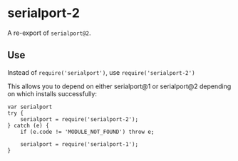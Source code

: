 serialport-2
============

A re-export of `serialport@2`.

Use
-----

Instead of `require('serialport')`, use `require('serialport-2')`

This allows you to depend on either serialport@1 or serialport@2 depending on which installs successfully:

```
var serialport
try {
    serialport = require('serialport-2');
} catch (e) {
    if (e.code != 'MODULE_NOT_FOUND') throw e;

    serialport = require('serialport-1');
}
```
